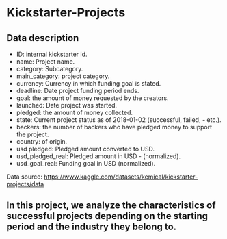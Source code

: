 # Kickstarter-Projects
## Data description
 
- ID: internal kickstarter id.
- name: Project name.
- category: Subcategory.
- main_category: project category.
- currency: Currency in which funding goal is stated.
- deadline: Date project funding period ends.
- goal: the amount of money requested by the creators.
- launched: Date project was started.
- pledged: the amount of money collected.
- state: Current project status as of 2018-01-02 (successful, failed, - etc.).
- backers: the number of backers who have pledged money to support the project.
- country: of origin.
- usd pledged: Pledged amount converted to USD.
- usd_pledged_real: Pledged amount in USD - (normalized).
- usd_goal_real: Funding goal in USD (normalized).

Data source: https://www.kaggle.com/datasets/kemical/kickstarter-projects/data

## In this project, we analyze the characteristics of successful projects depending on the starting period and the industry they belong to.
